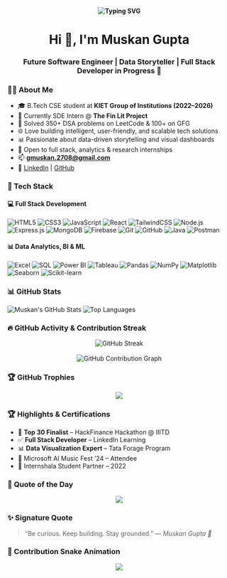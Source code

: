 

<!--
**27082004muskan/27082004muskan** is a ✨ _special_ ✨ repository because its `README.md` (this file) appears on your GitHub profile.

Here are some ideas to get you started:

- 🔭 I’m currently working on ...
- 🌱 I’m currently learning ...
- 👯 I’m looking to collaborate on ...
- 🤔 I’m looking for help with ...
- 💬 Ask me about ...
- 📫 How to reach me: ...
- 😄 Pronouns: ...
- ⚡ Fun fact: ...
-->

<p align="center">
<b>  <img src="https://readme-typing-svg.demolab.com?font=Fira+Code&pause=1000&center=true&vCenter=true&width=435&lines=Full+Stack+Learner;Data+Analytics+Explorer;Aspiring+Software+Engineer;Open+to+Internships" alt="Typing SVG" /> </b>
</p>


<h1 align="center">Hi 👋, I'm Muskan Gupta</h1>
<h3 align="center"><h3 align="center">Future Software Engineer | Data Storyteller | Full Stack Developer in Progress 🚀</h3>



### 👩‍💻 About Me

- 🎓 B.Tech CSE student at **KIET Group of Institutions (2022–2026)**
- 💼 Currently SDE Intern @ **The Fin Lit Project**
- 🧠 Solved 350+ DSA problems on LeetCode & 100+ on GFG
- 🌐 Love building intelligent, user-friendly, and scalable tech solutions
- 📊 Passionate about data-driven storytelling and visual dashboards
- 💬 Open to full stack, analytics & research internships
- 📫 **gmuskan.2708@gmail.com**
- 🔗 [LinkedIn](https://www.linkedin.com/in/muskan-gupta-639065250/) | [GitHub](https://github.com/27082004muskan)


### 🚀 Tech Stack

#### 💻 Full Stack Development
![HTML5](https://img.shields.io/badge/HTML5-E34F26?style=flat-square&logo=html5&logoColor=white)
![CSS3](https://img.shields.io/badge/CSS3-1572B6?style=flat-square&logo=css3&logoColor=white)
![JavaScript](https://img.shields.io/badge/JavaScript-F7DF1E?style=flat-square&logo=javascript&logoColor=black)
![React](https://img.shields.io/badge/React-20232A?style=flat-square&logo=react&logoColor=61DAFB)
![TailwindCSS](https://img.shields.io/badge/Tailwind_CSS-38B2AC?style=flat-square&logo=tailwind-css&logoColor=white)
![Node.js](https://img.shields.io/badge/Node.js-339933?style=flat-square&logo=nodedotjs&logoColor=white)
![Express.js](https://img.shields.io/badge/Express.js-000000?style=flat-square&logo=express&logoColor=white)
![MongoDB](https://img.shields.io/badge/MongoDB-4EA94B?style=flat-square&logo=mongodb&logoColor=white)
![Firebase](https://img.shields.io/badge/Firebase-FFCA28?style=flat-square&logo=firebase&logoColor=black)
![Git](https://img.shields.io/badge/Git-F05032?style=flat-square&logo=git&logoColor=white)
![GitHub](https://img.shields.io/badge/GitHub-181717?style=flat-square&logo=github&logoColor=white)
![Java](https://img.shields.io/badge/Java-ED8B00?style=flat-square&logo=java&logoColor=white)
![Postman](https://img.shields.io/badge/Postman-FF6C37?style=flat-square&logo=postman&logoColor=white)

#### 📊 Data Analytics, BI & ML
![Excel](https://img.shields.io/badge/Microsoft_Excel-217346?style=flat-square&logo=microsoft-excel&logoColor=white)
![SQL](https://img.shields.io/badge/SQL-4479A1?style=flat-square&logo=postgresql&logoColor=white)
![Power BI](https://img.shields.io/badge/Power_BI-F2C811?style=flat-square&logo=powerbi&logoColor=black)
![Tableau](https://img.shields.io/badge/Tableau-E97627?style=flat-square&logo=tableau&logoColor=white)
![Pandas](https://img.shields.io/badge/Pandas-150458?style=flat-square&logo=pandas&logoColor=white)
![NumPy](https://img.shields.io/badge/Numpy-013243?style=flat-square&logo=numpy&logoColor=white)
![Matplotlib](https://img.shields.io/badge/Matplotlib-202020?style=flat-square&logo=matplotlib&logoColor=white)
![Seaborn](https://img.shields.io/badge/Seaborn-005571?style=flat-square)
![Scikit-learn](https://img.shields.io/badge/Scikit--learn-F7931E?style=flat-square&logo=scikit-learn&logoColor=white)


### 📊 GitHub Stats

![Muskan's GitHub Stats](https://github-readme-stats.vercel.app/api?username=27082004muskan&show_icons=true&theme=react)
![Top Languages](https://github-readme-stats.vercel.app/api/top-langs/?username=27082004muskan&layout=compact&theme=react)






### 🔥 GitHub Activity & Contribution Streak

<p align="center">
  <img src="https://streak-stats.demolab.com?user=27082004muskan&theme=tokyonight&hide_border=true&border_radius=5" alt="GitHub Streak"/>
  <br><br>
  <img src="https://github-readme-activity-graph.vercel.app/graph?username=27082004muskan&theme=react-dark&bg_color=1a1b27&color=00FFFF&line=00FFFF&point=FFFFFF&hide_border=true" alt="GitHub Contribution Graph" />
</p>

### 🏆 GitHub Trophies

<p align="center">
  <img src="https://github-profile-trophy.vercel.app/?username=27082004muskan&theme=gruvbox&no-frame=true&row=1&column=7" />
</p>




### 🏆 Highlights & Certifications

- 🥇 **Top 30 Finalist** – HackFinance Hackathon @ IIITD
- ✅ **Full Stack Developer** – LinkedIn Learning
- 📊 **Data Visualization Expert** – Tata Forage Program
- 🤖 Microsoft AI Music Fest ’24 – Attendee
- 🌱 Internshala Student Partner – 2022

  
### 🧠 Quote of the Day
<p align="center">
  <img src="https://quotes-github-readme.vercel.app/api?type=horizontal&theme=tokyonight" />
</p>


### ✨ Signature Quote

> “Be curious. Keep building. Stay grounded.” — *Muskan Gupta 💙*


### 🐍 Contribution Snake Animation

<p align="center">
  <img src="https://raw.githubusercontent.com/27082004muskan/snk/output/github-contribution-grid-snake.svg" />
</p>


